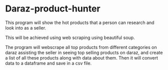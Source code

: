 # Daraz-product-hunter
This program will show the hot products that a person can research and look into as a seller.

This will be achieved using web scraping using beautiful soup. 

The program will webscrape all top products from different categories on daraz assisting the seller in seeing top selling products on daraz, and create a list of all these products along with data about them. Then it will convert data to a dataframe and save in a csv file.

